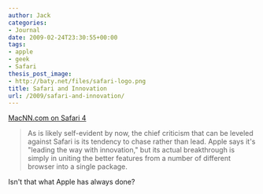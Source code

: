 ```yaml
---
author: Jack
categories:
- Journal
date: 2009-02-24T23:30:55+00:00
tags:
- apple
- geek
- Safari
thesis_post_image:
- http://baty.net/files/safari-logo.png
title: Safari and Innovation
url: /2009/safari-and-innovation/
---
```


[MacNN.com on Safari 4](http://www.macnn.com/reviews/safari-4-first-look-something-borrowed-3.html)

> As is likely self-evident by now, the chief criticism that can be leveled against Safari is its tendency to chase rather than lead. Apple says it's "leading the way with innovation," but its actual breakthrough is simply in uniting the better features from a number of different browser into a single package.

Isn't that what Apple has always done?